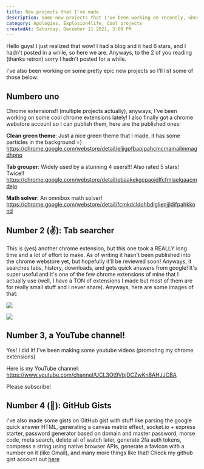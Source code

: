 ```yaml
---
title: New projects that I've made
description: Some new projects that I've been working on recently, where to find them, and why I haven't posted on here =)
category: Apologies, Explosion4life, Cool projects
createdAt: Saturday, December 11 2021, 3:00 PM
---
```


Hello guys! I just realized that wow! I had a blog and it had 6 stars, and I hadn't posted in a while, so here we are. Anyways, to the 2 of you reading (thanks retron) sorry I hadn't posted for a while.

I've also been working on some pretty epic new projects so I'll list some of those below:

## Numbero uno

Chrome extensions!! (multiple projects actually), anyways, I've been working on some cool chrome extensions lately! I also finally got a chrome webstore account so I can publish them, here are the published ones:

**Clean green theme**:
Just a nice green theme that I made, it has some particles in the background =)
https://chrome.google.com/webstore/detail/eljigpfbapjpahcmcmamailmmagdhpno

**Tab grouper**:
Widely used by a stunning 4 users!!! Also rated 5 stars! Twice!!
https://chrome.google.com/webstore/detail/ebaakekgcpaojdlfcfmlaelgaacmdeje

**Math solver**:
An omnibox math solver!
https://chrome.google.com/webstore/detail/fcmkdcldohbdlglienjjldifpahkkond

## Number 2 (✌️): Tab searcher

This is (yes) another chrome extension, but this one took a REALLY long time and a lot of effort to make. As of writing it hasn't been published into the chrome webstore yet, but hopefully it'll be reviewed soon! Anyways, it searches tabs, history, downloads, and gets quick answers from google! It's super useful and it's one of the few chrome extensions of mine that I actually use (well, I have a TON of extensions I made but most of them are for really small stuff and I never share). Anyways, here are some images of that:

![](https://user-images.githubusercontent.com/61319150/143915304-d37d3496-b238-4afa-a171-b61e67bdf9c9.png)

![](https://user-images.githubusercontent.com/61319150/143915246-1d2f0024-f651-41d8-bdd3-e87e68fa120e.png)

## Number 3, a YouTube channel!

Yes! I did it! I've been making some youtube videos (promoting my chrome extensions)

Here is my YouTube channel:
https://www.youtube.com/channel/UCL3Ot9VbjDCZwKn8AHJJCBA

Please subscribe!

## Number 4 (🖖): GitHub Gists

I've also made some gists on GitHub gist with stuff like parsing the google quick answer HTML, generating a canvas matrix effect, socket.io + express starter, password generator based on domain and master password, morse code, meta search, delete all of watch later, generate 2fa auth tokens, compress a string using native browser APIs, generate a favicon with a number on it (like Gmail), and many more things like that! Check my github gist account out [here](https://gist.github.com/explosion-scratch)